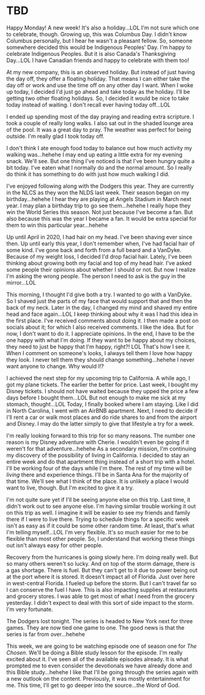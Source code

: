 # TBD

Happy Monday! A new week! It's also a holiday...LOL I'm not sure which one to celebrate, though. Growing up, this was Columbus Day. I didn't know Columbus personally, but I hear he wasn't a pleasant fellow. So, someone somewhere decided this would be Indigenous Peoples' Day. I'm happy to celebrate Indigenous Peoples. But it is also Canada's Thanksgiving Day...LOL I have Canadian friends and happy to celebrate with them too!

At my new company, this is an observed holiday. But instead of just having the day off, they offer a floating holiday. That means I can either take the day off or work and use the time off on any other day I want. When I woke up today, I decided I'd just go ahead and take today as the holiday. I'll be getting two other floating holidays. So, I decided it would be nice to take today instead of waiting. I don't recall ever having today off...LOL

I ended up spending most of the day praying and reading extra scripture. I took a couple of really long walks. I also sat out in the shaded lounge area of the pool. It was a great day to pray. The weather was perfect for being outside. I'm really glad I took today off.

I don't think I ate enough food today to balance out how much activity my walking was...hehehe I may end up eating a little extra for my evening snack. We'll see. But one thing I've noticed is that I've been hungry quite a bit today. I've eaten what I normally do and the normal amount. So I really do think it has something to do with just how much walking I did.

I've enjoyed following along with the Dodgers this year. They are currently in the NLCS as they won the NLDS last week. Their season began on my birthday...hehehe I hear they are playing at Angels Stadium in March next year. I may plan a birthday trip to go see them...hehehe I really hope they win the World Series this season. Not just because I've become a fan. But also because this was the year I became a fan. It would be extra special for them to win this particular year...hehehe

Up until April in 2020, I had hair on my head. I've been shaving ever since then. Up until early this year, I don't remember when, I've had facial hair of some kind. I've gone back and forth from a full beard and a VanDyke. Because of my weight loss, I decided I'd drop facial hair. Lately, I've been thinking about growing both my facial and top of my head hair. I've asked some people their opinions about whether I should or not. But now I realize I'm asking the wrong people. The person I need to ask is the guy in the mirror...LOL

This morning, I thought I'd give both a try. I wanted to go with a VanDyke. So I shaved just the parts of my face that would support that and then the back of my neck. Later in the day, I changed my mind and shaved my entire head and face again...LOL I keep thinking about why it was I had this idea in the first place. I've received comments about doing it. I then made a post on socials about it; for which I also received comments. I like the idea. But for now, I don't want to do it. I appreciate opinions. In the end, I have to be the one happy with what I'm doing. If they want to be happy about my choices, they need to just be happy that I'm happy, right?! LOL That's how I see it. When I comment on someone's looks, I always tell them I love how happy they look. I never tell them they should change something...hehehe I never want anyone to change. Why would I!?

I achieved the next step for my upcoming trip to California. A while ago, I got my plane tickets. The earlier the better for price. Last week, I bought my Disney tickets. I should not have waited because they upped the price a few days before I bought them...LOL But not enough to make me sick at my stomach, thought...LOL Today, I finally booked where I am staying. Like I did in North Carolina, I went with an AirBNB apartment. Next, I need to decide if I'll rent a car or walk most places and do ride shares to and from the airport and Disney. I may do the latter simply to give that lifestyle a try for a week.

I'm really looking forward to this trip for so many reasons. The number one reason is my Disney adventure with Cherie. I wouldn't even be going if it weren't for that adventure...hehehe As a secondary mission, I'm continuing my discovery of the possibility of living in California. I decided to stay an entire week and do that apartment thing instead of a short trip with a hotel. I'll be working four of the days while I'm there. The rest of my time will be *living* there and experience things. I'll be in Santa Ana for the majority of that time. We'll see what I think of the place. It is unlikely a place I would want to live, though. But I'm excited to give it a try.

I'm not quite sure yet if I'll be seeing anyone else on this trip. Last time, it didn't work out to see anyone else. I'm having similar trouble working it out on this trip as well. I imagine it will be easier to see my friends and family there if I were to live there. Trying to schedule things for a specific week isn't as easy as if it could be some other random time. At least, that's what I'm telling myself...LOL I'm very flexible. It's so much easier for me to be flexible than most other people. So, I understand that working these things out isn't always easy for other people.

Recovery from the hurricanes is going slowly here. I'm doing really well. But so many others weren't so lucky. And on top of the storm damage, there is a gas shortage. There is fuel. But they can't get to it due to power being out at the port where it is stored. It doesn't impact all of Florida. Just over here in west-central Florida. I fueled up before the storm. But I can't travel far so I can conserve the fuel I have. This is also impacting supplies at restaurants and grocery stores. I was able to get most of what I need from the grocery yesterday. I didn't expect to deal with this sort of side impact to the storm. I'm very fortunate.

The Dodgers lost tonight. The series is headed to New York next for three games. They are now tied one game to one. The good news is that the series is far from over...hehehe

This week, we are going to be watching episode one of season one for *The Chosen*. We'll be doing a Bible study lesson for the episode. I'm really excited about it. I've seen all of the available episodes already. It is what prompted me to even consider the devotionals we have already done and this Bible study...hehehe I like that I'll be going through the series again with a new outlook on the content. Previously, it was mostly entertainment for me. This time, I'll get to go deeper into the source...the Word of God.